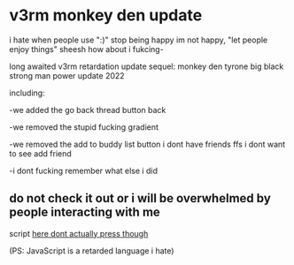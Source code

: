 # v3rm monkey den update
i hate when people use ":)" stop being happy im not happy, "let people enjoy things" sheesh how about i fukcing-

long awaited v3rm retardation update sequel: monkey den tyrone big black strong man power update 2022

including:

-we added the go back thread button back

-we removed the stupid fucking gradient

-we removed the add to buddy list button i dont have friends ffs i dont want to see add friend

-i dont fucking remember what else i did

## do not check it out or i will be overwhelmed by people interacting with me

script [here dont actually press though](https://github.com/6yNuiC9/v3rm-shit/blob/main/V1.js)



(PS: JavaScript is a retarded language i hate)
